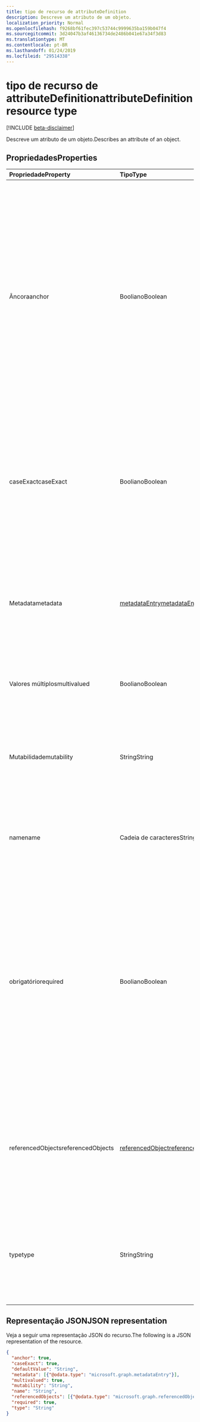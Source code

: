 ```yaml
---
title: tipo de recurso de attributeDefinition
description: Descreve um atributo de um objeto.
localization_priority: Normal
ms.openlocfilehash: f9268bf61fec397c53744c9999635ba159b047f4
ms.sourcegitcommit: 3d24047b3af46136734de2486b041e67a34f3d83
ms.translationtype: MT
ms.contentlocale: pt-BR
ms.lasthandoff: 01/24/2019
ms.locfileid: "29514338"
---
```

# <a name="attributedefinition-resource-type"></a><span data-ttu-id="aeb2e-103">tipo de recurso de attributeDefinition</span><span class="sxs-lookup"><span data-stu-id="aeb2e-103">attributeDefinition resource type</span></span>

[!INCLUDE [beta-disclaimer](../../includes/beta-disclaimer.md)]

<span data-ttu-id="aeb2e-104">Descreve um atributo de um objeto.</span><span class="sxs-lookup"><span data-stu-id="aeb2e-104">Describes an attribute of an object.</span></span>

## <a name="properties"></a><span data-ttu-id="aeb2e-105">Propriedades</span><span class="sxs-lookup"><span data-stu-id="aeb2e-105">Properties</span></span>

| <span data-ttu-id="aeb2e-106">Propriedade</span><span class="sxs-lookup"><span data-stu-id="aeb2e-106">Property</span></span>      | <span data-ttu-id="aeb2e-107">Tipo</span><span class="sxs-lookup"><span data-stu-id="aeb2e-107">Type</span></span>      | <span data-ttu-id="aeb2e-108">Descrição</span><span class="sxs-lookup"><span data-stu-id="aeb2e-108">Description</span></span>    |
|:--------------|:----------|:---------------|
|<span data-ttu-id="aeb2e-109">Âncora</span><span class="sxs-lookup"><span data-stu-id="aeb2e-109">anchor</span></span>         |<span data-ttu-id="aeb2e-110">Booliano</span><span class="sxs-lookup"><span data-stu-id="aeb2e-110">Boolean</span></span>    | <span data-ttu-id="aeb2e-111">`true`Se o atributo deve ser usado como a âncora do objeto.</span><span class="sxs-lookup"><span data-stu-id="aeb2e-111">`true` if the attribute should be used as the anchor for the object.</span></span> <span data-ttu-id="aeb2e-112">Atributos de âncora devem ter um valor exclusivo que identifica um objeto e devem ser imutáveis.</span><span class="sxs-lookup"><span data-stu-id="aeb2e-112">Anchor attributes must have a unique value identifying an object, and must be immutable.</span></span> <span data-ttu-id="aeb2e-113">O padrão é `false`.</span><span class="sxs-lookup"><span data-stu-id="aeb2e-113">Default is `false`.</span></span> <span data-ttu-id="aeb2e-114">Um e somente um dos atributos do objeto devem ser designado como a âncora para oferecer suporte à sincronização.</span><span class="sxs-lookup"><span data-stu-id="aeb2e-114">One, and only one, of the object's attributes must be designated as the anchor to support synchronization.</span></span> |
|<span data-ttu-id="aeb2e-115">caseExact</span><span class="sxs-lookup"><span data-stu-id="aeb2e-115">caseExact</span></span>      |<span data-ttu-id="aeb2e-116">Booliano</span><span class="sxs-lookup"><span data-stu-id="aeb2e-116">Boolean</span></span>    |<span data-ttu-id="aeb2e-117">`true`Se o valor desse atributo deve ser tratado como diferencia maiusculas de minúsculas.</span><span class="sxs-lookup"><span data-stu-id="aeb2e-117">`true` if value of this attribute should be treated as case-sensitive.</span></span> <span data-ttu-id="aeb2e-118">Essa configuração afeta como o mecanismo de sincronização detecta alterações para o atributo.</span><span class="sxs-lookup"><span data-stu-id="aeb2e-118">This setting affects how the synchronization engine detects changes for the attribute.</span></span>|
|<span data-ttu-id="aeb2e-119">Metadata</span><span class="sxs-lookup"><span data-stu-id="aeb2e-119">metadata</span></span>       |[<span data-ttu-id="aeb2e-120">metadataEntry</span><span class="sxs-lookup"><span data-stu-id="aeb2e-120">metadataEntry</span></span>](../resources/synchronization-metadataentry.md)    |<span data-ttu-id="aeb2e-121">Propriedades adicionais de extensão.</span><span class="sxs-lookup"><span data-stu-id="aeb2e-121">Additional extension properties.</span></span> <span data-ttu-id="aeb2e-122">A menos que mencionado explicitamente, valores de metadados não devem ser alterados.</span><span class="sxs-lookup"><span data-stu-id="aeb2e-122">Unless mentioned explicitly, metadata values should not be changed.</span></span>|
|<span data-ttu-id="aeb2e-123">Valores múltiplos</span><span class="sxs-lookup"><span data-stu-id="aeb2e-123">multivalued</span></span>    |<span data-ttu-id="aeb2e-124">Booliano</span><span class="sxs-lookup"><span data-stu-id="aeb2e-124">Boolean</span></span>    |<span data-ttu-id="aeb2e-125">`true`Se um atributo pode ter vários valores.</span><span class="sxs-lookup"><span data-stu-id="aeb2e-125">`true` if an attribute can have multiple values.</span></span> <span data-ttu-id="aeb2e-126">O padrão é `false`.</span><span class="sxs-lookup"><span data-stu-id="aeb2e-126">Default is `false`.</span></span>|
|<span data-ttu-id="aeb2e-127">Mutabilidade</span><span class="sxs-lookup"><span data-stu-id="aeb2e-127">mutability</span></span>     |<span data-ttu-id="aeb2e-128">String</span><span class="sxs-lookup"><span data-stu-id="aeb2e-128">String</span></span>     |<span data-ttu-id="aeb2e-129">Mutabilidade de um atributo.</span><span class="sxs-lookup"><span data-stu-id="aeb2e-129">An attribute's mutability.</span></span> <span data-ttu-id="aeb2e-130">Os valores possíveis são: `ReadWrite`, `ReadOnly`, `Immutable`, `WriteOnly`.</span><span class="sxs-lookup"><span data-stu-id="aeb2e-130">Possible values are:  `ReadWrite`, `ReadOnly`, `Immutable`, `WriteOnly`.</span></span> <span data-ttu-id="aeb2e-131">O padrão é `ReadWrite`.</span><span class="sxs-lookup"><span data-stu-id="aeb2e-131">Default is `ReadWrite`.</span></span>|
|<span data-ttu-id="aeb2e-132">name</span><span class="sxs-lookup"><span data-stu-id="aeb2e-132">name</span></span>           |<span data-ttu-id="aeb2e-133">Cadeia de caracteres</span><span class="sxs-lookup"><span data-stu-id="aeb2e-133">String</span></span>     |<span data-ttu-id="aeb2e-134">Nome do atributo.</span><span class="sxs-lookup"><span data-stu-id="aeb2e-134">Name of the attribute.</span></span> <span data-ttu-id="aeb2e-135">Deve ser exclusivo dentro da definição do objeto.</span><span class="sxs-lookup"><span data-stu-id="aeb2e-135">Must be unique within the object definition.</span></span> <span data-ttu-id="aeb2e-136">Não anulável.</span><span class="sxs-lookup"><span data-stu-id="aeb2e-136">Not nullable.</span></span>|
|<span data-ttu-id="aeb2e-137">obrigatório</span><span class="sxs-lookup"><span data-stu-id="aeb2e-137">required</span></span>       |<span data-ttu-id="aeb2e-138">Booliano</span><span class="sxs-lookup"><span data-stu-id="aeb2e-138">Boolean</span></span>    |<span data-ttu-id="aeb2e-139">`true`Se o atributo é necessário.</span><span class="sxs-lookup"><span data-stu-id="aeb2e-139">`true` if attribute is required.</span></span> <span data-ttu-id="aeb2e-140">Objeto não pode ser criado se qualquer um dos atributos necessários estão ausentes.</span><span class="sxs-lookup"><span data-stu-id="aeb2e-140">Object can not be created if any of the required attributes are missing.</span></span> <span data-ttu-id="aeb2e-141">Se durante a sincronização, o atributo required não tiver nenhum valor, o valor padrão será usado.</span><span class="sxs-lookup"><span data-stu-id="aeb2e-141">If during synchronization, the required attribute has no value, the default value will be used.</span></span> <span data-ttu-id="aeb2e-142">Se o valor do padrão não foi definido, a sincronização irá registrar um erro.</span><span class="sxs-lookup"><span data-stu-id="aeb2e-142">If default the value was not set, synchronization will record an error.</span></span>|
|<span data-ttu-id="aeb2e-143">referencedObjects</span><span class="sxs-lookup"><span data-stu-id="aeb2e-143">referencedObjects</span></span>|[<span data-ttu-id="aeb2e-144">referencedObject</span><span class="sxs-lookup"><span data-stu-id="aeb2e-144">referencedObject</span></span>](../resources/synchronization-referencedobject.md) |<span data-ttu-id="aeb2e-145">Para atributos com `reference` digitar, listas de objetos referenciados (por exemplo, o `manager` atributo seria listar `User` como o objeto referenciado).</span><span class="sxs-lookup"><span data-stu-id="aeb2e-145">For attributes with `reference` type, lists referenced objects (for example, the `manager` attribute would list `User` as the referenced object).</span></span>|
|<span data-ttu-id="aeb2e-146">type</span><span class="sxs-lookup"><span data-stu-id="aeb2e-146">type</span></span>           |<span data-ttu-id="aeb2e-147">String</span><span class="sxs-lookup"><span data-stu-id="aeb2e-147">String</span></span>     |<span data-ttu-id="aeb2e-148">Tipo de valor do atributo.</span><span class="sxs-lookup"><span data-stu-id="aeb2e-148">Attribute value type.</span></span> <span data-ttu-id="aeb2e-149">Os valores possíveis são: `String`, `Integer`, `Reference`, `Binary`, `Boolean`.</span><span class="sxs-lookup"><span data-stu-id="aeb2e-149">Possible values are: `String`, `Integer`, `Reference`, `Binary`, `Boolean`.</span></span> <span data-ttu-id="aeb2e-150">O padrão é `String`.</span><span class="sxs-lookup"><span data-stu-id="aeb2e-150">Default is `String`.</span></span>|

## <a name="json-representation"></a><span data-ttu-id="aeb2e-151">Representação JSON</span><span class="sxs-lookup"><span data-stu-id="aeb2e-151">JSON representation</span></span>

<span data-ttu-id="aeb2e-152">Veja a seguir uma representação JSON do recurso.</span><span class="sxs-lookup"><span data-stu-id="aeb2e-152">The following is a JSON representation of the resource.</span></span>

<!-- {
  "blockType": "resource",
  "optionalProperties": [

  ],
  "@odata.type": "microsoft.graph.attributeDefinition"
}-->

```json
{
  "anchor": true,
  "caseExact": true,
  "defaultValue": "String",
  "metadata": [{"@odata.type": "microsoft.graph.metadataEntry"}],
  "multivalued": true,
  "mutability": "String",
  "name": "String",
  "referencedObjects": [{"@odata.type": "microsoft.graph.referencedObject"}],
  "required": true,
  "type": "String"
}

```

<!-- uuid: 8fcb5dbc-d5aa-4681-8e31-b001d5168d79
2015-10-25 14:57:30 UTC -->
<!--
{
  "type": "#page.annotation",
  "description": "attributeDefinition resource",
  "keywords": "",
  "section": "documentation",
  "tocPath": "",
  "suppressions": [
    "Error: /api-reference/beta/resources/synchronization-attributedefinition.md:\r\n      Exception processing links.\r\n    System.ArgumentException: Link Definition was null. Link text: !INCLUDE [beta-disclaimer](../../includes/beta-disclaimer.md)\r\n      at ApiDoctor.Validation.DocFile.get_LinkDestinations()\r\n      at ApiDoctor.Validation.DocSet.ValidateLinks(Boolean includeWarnings, String[] relativePathForFiles, IssueLogger issues, Boolean requireFilenameCaseMatch, Boolean printOrphanedFiles)"
  ]
}
-->
